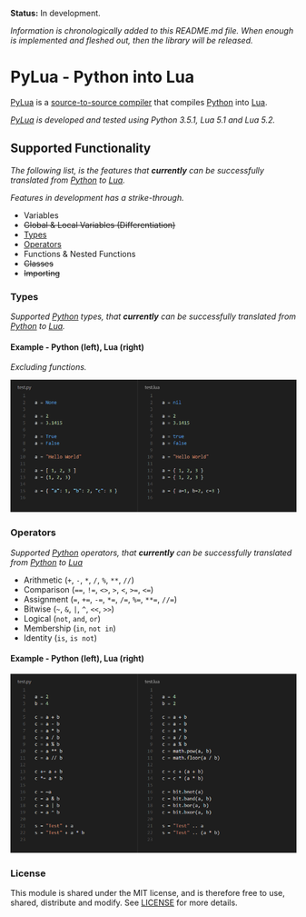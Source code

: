 
**Status:** In development.

*Information is chronologically added to this README.md file. When enough is implemented
and fleshed out, then the library will be released.*


# PyLua - Python into Lua

[PyLua][PyLua] is a [source-to-source compiler][ss-compiler]
that compiles [Python][Python] into [Lua][Lua].

*[PyLua][PyLua] is developed and tested using Python 3.5.1,
Lua 5.1 and Lua 5.2.*


## Supported Functionality

*The following list, is the features that __currently__ can be successfully
translated from [Python][Python] to [Lua][Lua].*

*Features in development has a strike-through.*

- Variables
 - ~~Global & Local Variables (Differentiation)~~
- [Types](#types)
- [Operators](#operators)
- Functions & Nested Functions
- ~~Classes~~
- ~~Importing~~


### Types

*Supported [Python][Python] types, that __currently__ can be successfully
translated from [Python][Python] to [Lua][Lua].*

#### Example - Python (left), Lua (right)

*Excluding functions.*

![Supported Python Types](examples/types.png)


### Operators

*Supported [Python][Python] operators, that __currently__ can be successfully
translated from [Python][Python] to [Lua][Lua]*

- Arithmetic (`+`, `-`, `*`, `/`, `%`, `**`, `//`)
- Comparison  (`==`, `!=`, `<>`, `>`, `<`, `>=`, `<=`)
- Assignment (`=`, `+=`, `-=`, `*=`, `/=`, `%=`, `**=`, `//=`)
- Bitwise (`~`, `&`, `|`, `^`, `<<`, `>>`)
- Logical (`not`, `and`, `or`)
- Membership (`in`, `not in`)
- Identity (`is`, `is not`)

#### Example - Python (left), Lua (right)

![Supported Python Operators](examples/operators.png)


### License

This module is shared under the MIT license, and is therefore free to use, shared, distribute and modify.
See [LICENSE](https://github.com/MrVallentin/PyLua/blob/master/LICENSE) for more details.


[PyLua]: https://github.com/MrVallentin/PyLua

[Python]: https://www.python.org
[Lua]: http://www.lua.org

[ss-compiler]: https://en.wikipedia.org/wiki/Source-to-source_compiler
